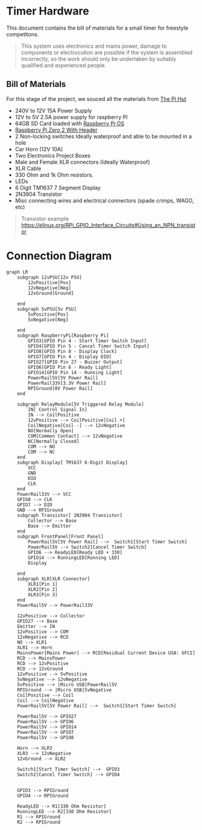 # Timer Hardware

This document contains the bill of materials for a small timer for freestyle competitons.

> This system uses electronics and mains power, damage to components or electrocution are possible if the system is assembled incorrectly, so the work should only be undertaken by suitably qualified and experienced people.

## Bill of Materials

For this stage of the project, we souced all the materials from [The Pi Hut](https://thepihut.com/)

- 240V to 12V 15A Power Supply
- 12V to 5V 2.5A power supply for raspberry PI
- 64GB SD Card loaded with [Raspberry Pi OS](https://www.raspberrypi.com/software/)
- [Raspberry Pi Zero 2 With Header](https://thepihut.com/products/raspberry-pi-zero-2?variant=43855634497731)
- 2 Non-locking switches Ideally waterproof and able to be mounted in a hole
- Car Horn (12V 10A)
- Two Electronics Project Boxes
- Male and Female XLR connectors (Ideally Waterproof)
- XLR Cable
- 330 Ohm and 1k Ohm resistors.
- LEDs
- 6 Digit TM1637 7 Segment Display
- 2N3904 Transistor
- Misc connecting wires and electrical connectors (spade crimps, WAGO, etc)

> Transistor example
> https://elinux.org/RPi_GPIO_Interface_Circuits#Using_an_NPN_transistor

# Connection Diagram

```mermaid
graph LR
    subgraph 12vPSU[12v PSU]
        12vPositive[Pos]
        12vNegative[Neg]
        12vGround[Ground]

    end
    subgraph 5vPSU[5v PSU]
        5vPositive[Pos]
        5vNegative[Neg]

    end
    subgraph RaspberryPi[Raspberry Pi]
        GPIO3[GPIO Pin 4 - Start Timer Switch Input]
        GPIO4[GPIO Pin 5 - Cancel Timer Switch Input]
        GPIO8[GPIO Pin 8 - Display Clock]
        GPIO7[GPIO Pin 4 - Display DIO]
        GPIO27[GPIO Pin 27 - Buzzer Output]
        GPIO6[GPIO Pin 6 - Ready Light]
        GPIO14[GPIO Pin 14 - Running Light]
        PowerRail5V[5V Power Rail]
        PowerRail33V[3.3V Power Rail]
        RPIGround[0V Power Rail]
    end

    subgraph RelayModule[5V Triggered Relay Module]
        IN[ Control Signal In]
        IN --> CoilPositive
        12vPositive --> CoilPositive[Coil +]
        CoilNegative[Coil -] --> 12vNegative
        NO[Normally Open]
        COM[Common Contact] --> 12vNegative
        NC[Normally Closed]
        COM --> NO
        COM --> NC
    end
    subgraph Display[ TM1637 6-Digit Display]
        VCC
        GND
        DIO
        CLK
    end
    PowerRail33V --> VCC
    GPIO8 --> CLK
    GPIO7 --> DIO
    GND --> RPIGround
    subgraph Transistor[ 2N3904 Transistor]
        Collector --> Base
        Base --> Emitter
    end
    subgraph FrontPanel[Front Panel]
        PowerRail5V[5V Power Rail] -->  Switch1[Start Timer Switch]
        PowerRail5V --> Switch2[Cancel Timer Switch]
        GPIO6 --> ReadyLED[Ready LED + 330]
        GPIO14 --> RunningLED[Running LED]
        Display

    end
    subgraph XLR[XLR Connector]
        XLR1[Pin 1]
        XLR2[Pin 2]
        XLR3[Pin 3]
    end
    PowerRail5V --> PowerRail33V

    12vPositive --> Collector
    GPIO27 --> Base
    Emitter --> IN
    12vPositive --> COM
    12vNegative --> RCD
    NO --> XLR1
    XLR1 --> Horn
    MainsPower[Mains Power] --> RCD[Residual Current Device USA: GFCI]
    RCD --> MainsPower
    RCD --> 12vPositive
    RCD --> 12vGround
    12vPositive --> 5vPositive
    5vNegative --> 12vNegative
    5vPositive --> |Micro USB|PowerRail5V
    RPIGround --> |Micro USB|5vNegative
    CoilPositive --> Coil
    Coil --> CoilNegative
    PowerRail5V[5V Power Rail] -->  Switch1[Start Timer Switch]

    PowerRail5V --> GPIO27
    PowerRail5V --> GPIO6
    PowerRail5V --> GPIO14
    PowerRail5V --> GPIO7
    PowerRail5V --> GPIO8

    Horn --> XLR3
    XLR3 --> 12vNegative
    12vGround --> XLR2

    Switch1[Start Timer Switch] -->  GPIO3
    Switch2[Cancel Timer Switch] --> GPIO4


    GPIO3 --> RPIGround
    GPIO4 --> RPIGround

    ReadyLED --> R1[330 Ohm Resistor]
    RunningLED --> R2[330 Ohm Resistor]
    R1 --> RPIGround
    R2 --> RPIGround


```
